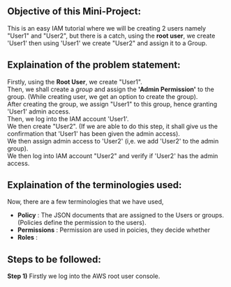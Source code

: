 ## <b>Objective</b> of this Mini-Project:  
This is an easy IAM tutorial where we will be creating 2 users namely "User1" and "User2", but there is a catch, using the <b>root user</b>, we create 'User1' then using 'User1' we create "User2" and assign it to a Group.    

## Explaination of the problem statement: 
Firstly, using the <b>Root User</b>, we create "User1".  
Then, we shall create a <i>group</i> and assign the <b>'Admin Permission'</b> to the group. (While creating user, we get an option to create the group).  
After creating the group, we assign "User1" to this group, hence granting 'User1' admin access.   
Then, we log into the IAM account 'User1'.   
We then create "User2". (If we are able to do this step, it shall give us the confirmation that 'User1' has been given the admin access).   
We then assign admin access to 'User2' (i,e. we add 'User2' to the admin group).   
We then log into IAM account "User2" and verify if 'User2' has the admin access. 

## Explaination of the terminologies used: 
Now, there are a few terminologies that we have used,   
<ul>
  <li><b>Policy</b> : The JSON documents that are assigned to the Users or groups. (Policies define the permission to the users).</li>
  <li><b>Permissions</b> : Permission are used in poicies, they decide whether</li>
  <li><b>Roles</b> :</li>
</ul>  

## Steps to be followed: 
<b>Step 1)</b> Firstly we log into the AWS root user console. 

